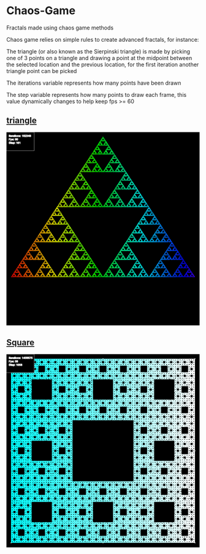 # Chaos-Game
Fractals made using chaos game methods

Chaos game relies on simple rules to create advanced fractals, for instance:

The triangle (or also known as the Sierpinski triangle) is made by picking one of 3 points on a triangle and drawing a point at the midpoint between the selected location and the previous location, for the first iteration another triangle point can be picked

The iterations variable represents how many points have been drawn

The step variable represents how many points to draw each frame, this value dynamically changes to help keep fps >= 60

## [triangle](https://editor.p5js.org/gclebor-16/sketches/4DbRWaMDU)
![img](tri.png)

## [Square](https://editor.p5js.org/gclebor-16/sketches/SD42Flunq)
![img](square.png)
